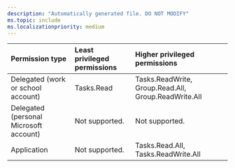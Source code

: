 ```yaml
---
description: "Automatically generated file. DO NOT MODIFY"
ms.topic: include
ms.localizationpriority: medium
---
```


|Permission type|Least privileged permissions|Higher privileged permissions|
|:---|:---|:---|
|Delegated (work or school account)|Tasks.Read|Tasks.ReadWrite, Group.Read.All, Group.ReadWrite.All|
|Delegated (personal Microsoft account)|Not supported.|Not supported.|
|Application|Not supported.|Tasks.Read.All, Tasks.ReadWrite.All|

